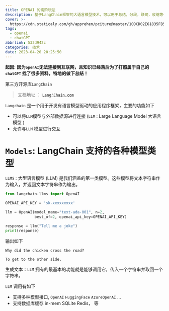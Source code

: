 ```yaml
---
title: OPENAI 的高阶玩法
description: 基于LangChain框架的大语言模型技术，可以用于总结，分段，联网，收缩等一系列功能
cover: >-
  https://cdn.staticaly.com/gh/apprehen/pciture@master/10DCD02E61835FB52BC7421D120F6B62.yr028y2cvao.webp
tags: 
  - openai
  - chatGPT
abbrlink: 532d942c
categories: 技术
date: 2023-04-20 20:25:50
---
```


**起因:** **因为`openAI`无法连接到互联网，且知识已经落后为了打照属于自己的`chatGPT` 找了很多资料，特地的做下总结！**

第三方开源库`LangChain` 

> 文档地址 ： [`Lang'Chain.com`](https://python.langchain.com/en/latest/) 

`Langchain` 是一个用于开发有语言模型驱动的应用程序框架，主要的功能如下

- 可以将`LLM`模型与外部数据源进行连接 (`LLM` : Large Language Model 大语言模型 )
- 允许与`LLM` 模型进行交互

# `Models`: LangChain 支持的各种模型类型 

`LLMS` :
大型语言模型 (LLM) 是我们涵盖的第一类模型。这些模型将文本字符串作为输入，并返回文本字符串作为输出。

```python
from langchain.llms import OpenAI

OPENAI_API_KEY = 'sk-xxxxxxxxx'

llm = OpenAI(model_name="text-ada-001", n=2,
             best_of=2, openai_api_key=OPENAI_API_KEY)

response = llm("Tell me a joke")
print(response)
```

输出如下

```shell
Why did the chicken cross the road?

To get to the other side.
```

生成文本：`LLM` 拥有的最基本的功能就是能够调用它，传入一个字符串并取回一个字符串。

`LLM` 调用有如下

- 支持多种模型接口, `OpenAI` `HuggingFace` `AzureOpenAI`  ...
- 支持数据库缓存 in-mem SQLite Redis， 等
